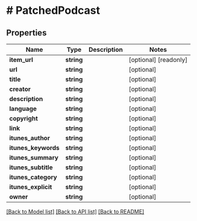 # # PatchedPodcast

## Properties

Name | Type | Description | Notes
------------ | ------------- | ------------- | -------------
**item_url** | **string** |  | [optional] [readonly]
**url** | **string** |  | [optional]
**title** | **string** |  | [optional]
**creator** | **string** |  | [optional]
**description** | **string** |  | [optional]
**language** | **string** |  | [optional]
**copyright** | **string** |  | [optional]
**link** | **string** |  | [optional]
**itunes_author** | **string** |  | [optional]
**itunes_keywords** | **string** |  | [optional]
**itunes_summary** | **string** |  | [optional]
**itunes_subtitle** | **string** |  | [optional]
**itunes_category** | **string** |  | [optional]
**itunes_explicit** | **string** |  | [optional]
**owner** | **string** |  | [optional]

[[Back to Model list]](../../README.md#models) [[Back to API list]](../../README.md#endpoints) [[Back to README]](../../README.md)
